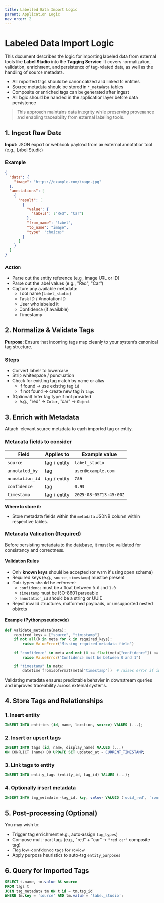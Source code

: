 ```yaml
---
title: Labelled Data Import Logic
parent: Application Logic
nav_order: 2
---
```

# Labeled Data Import Logic

This document describes the logic for importing labeled data from external tools like **Label Studio** into the **Tagging Service**. It covers normalization, validation, enrichment, and persistence of tag-related data, as well as the handling of source metadata.

- All imported tags should be canonicalized and linked to entities
- Source metadata should be stored in `*_metadata` tables
- Composite or enriched tags can be generated after ingest
- All logic should be handled in the application layer before data persistence

> This approach maintains data integrity while preserving provenance and enabling traceability from external labeling tools.

## 1. Ingest Raw Data

**Input:** JSON export or webhook payload from an external annotation tool (e.g., Label Studio)

### Example

```json
{
  "data": {
    "image": "https://example.com/image.jpg"
  },
  "annotations": [
    {
      "result": [
        {
          "value": {
            "labels": ["Red", "Car"]
          },
          "from_name": "label",
          "to_name": "image",
          "type": "choices"
        }
      ]
    }
  ]
}
```

### Action

- Parse out the entity reference (e.g., image URL or ID)
- Parse out the label values (e.g., "Red", "Car")
- Capture any available metadata:
	- Tool name (`label_studio`)
	- Task ID / Annotation ID
	- User who labeled it
	- Confidence (if available)
	- Timestamp

## 2. Normalize & Validate Tags

**Purpose:** Ensure that incoming tags map cleanly to your system’s canonical tag structure.

### Steps

- Convert labels to lowercase
- Strip whitespace / punctuation
- Check for existing tag match by name or alias
	- If found → use existing tag `id`
	- If not found → create new tag in `tags`
- (Optional) Infer tag type if not provided
	- e.g., "red" → `Color`, "car" → `Object`

## 3. Enrich with Metadata

Attach relevant source metadata to each imported tag or entity.

### Metadata fields to consider

|Field|Applies to|Example value|
|---|---|---|
|`source`|tag / entity|`label_studio`|
|`annotated_by`|tag|`user@example.com`|
|`annotation_id`|tag / entity|`789`|
|`confidence`|tag|`0.93`|
|`timestamp`|tag / entity|`2025-08-05T13:45:00Z`|

**Where to store it:**

- Store metadata fields within the `metadata` JSONB column within respective tables.

### Metadata Validation (Required)

Before persisting metadata to the database, it must be validated for consistency and correctness.

#### Validation Rules

- Only **known keys** should be accepted (or warn if using open schema)
- Required keys (e.g., `source`, `timestamp`) must be present
- Data types should be enforced:
	- `confidence` must be a float between `0.0` and `1.0`
	- `timestamp` must be ISO-8601 parseable
	- `annotation_id` should be a string or UUID
- Reject invalid structures, malformed payloads, or unsupported nested objects

#### Example (Python pseudocode)

```python
def validate_metadata(meta):
    required_keys = ["source", "timestamp"]
    if not all(k in meta for k in required_keys):
        raise ValueError("Missing required metadata field")

    if "confidence" in meta and not (0 <= float(meta["confidence"]) <= 1):
        raise ValueError("Confidence must be between 0 and 1")

    if "timestamp" in meta:
        datetime.fromisoformat(meta["timestamp"])  # raises error if invalid
```

Validating metadata ensures predictable behavior in downstream queries and improves traceability across external systems.

## 4. Store Tags and Relationships

### 1. Insert entity

```sql
INSERT INTO entities (id, name, location, source) VALUES (...);
```

### 2. Insert or upsert tags

```sql
INSERT INTO tags (id, name, display_name) VALUES (...)
ON CONFLICT (name) DO UPDATE SET updated_at = CURRENT_TIMESTAMP;
```

### 3. Link tags to entity

```sql
INSERT INTO entity_tags (entity_id, tag_id) VALUES (...);
```

### 4. Optionally insert metadata

```sql
INSERT INTO tag_metadata (tag_id, key, value) VALUES ('uuid_red', 'source', 'label_studio');
```

## 5. Post-processing (Optional)

You may wish to:

- Trigger tag enrichment (e.g., auto-assign `tag_types`)
- Compose multi-part tags (e.g., "red" + "car" → `"red car"` composite tag)
- Flag low-confidence tags for review
- Apply purpose heuristics to auto-tag `entity_purposes`

## 6. Query for Imported Tags

```sql
SELECT t.name, tm.value AS source
FROM tags t
JOIN tag_metadata tm ON t.id = tm.tag_id
WHERE tm.key = 'source' AND tm.value = 'label_studio';
```
